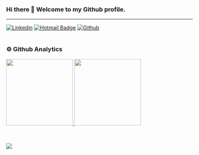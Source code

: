 ### Hi there 👋 Welcome to my Github profile.
---
[![Linkedin](https://img.shields.io/badge/-LinkedIn-blue?style=flat&logo=Linkedin&logoColor=white)](https://www.linkedin.com/in/konstantinos-mavros-96b107227/)
[![Hotmail Badge](https://img.shields.io/badge/-Hotmail-c14438?style=flat-square&logo=Gmail&logoColor=white&link=mailto:kmavros@hotmail.com)](mailto:kmavros@hotmail.com)
[![Github](https://img.shields.io/badge/-Github-000?style=flat&logo=Github&logoColor=white)](https://github.com/mavrosk)
<br><br>


### ⚙️ Github Analytics

<p align="left">
<a href="https://github.com/mavrosk">
  <img height="180em" src="https://github-readme-stats.vercel.app/api/top-langs/?username=mavrosk&layout=compact&hide=makefile&langs_count=8"/>
  <img height="180em" src="https://github-readme-stats.vercel.app/api?username=mavrosk&count_private=true&show_icons=true&hide=issues,contribs"/>
</a>
</p>

<br>



![](https://komarev.com/ghpvc/?username=mavrosk&label=Profile+Views)
